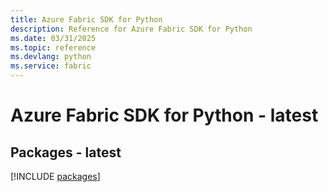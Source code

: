 ```yaml
---
title: Azure Fabric SDK for Python
description: Reference for Azure Fabric SDK for Python
ms.date: 03/31/2025
ms.topic: reference
ms.devlang: python
ms.service: fabric
---
```

# Azure Fabric SDK for Python - latest
## Packages - latest
[!INCLUDE [packages](fabric-index.md)]